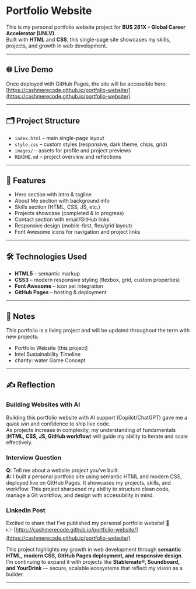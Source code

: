 # Portfolio Website

This is my personal portfolio website project for **BUS 281X – Global Career Accelerator (UNLV)**.  
Built with **HTML** and **CSS**, this single-page site showcases my skills, projects, and growth in web development.  

---

## 🌐 Live Demo
Once deployed with GitHub Pages, the site will be accessible here:  
[https://cashmerecode.github.io/portfolio-website/](https://cashmerecode.github.io/portfolio-website/)  

---

## 🗂️ Project Structure
- `index.html` – main single-page layout  
- `style.css` – custom styles (responsive, dark theme, chips, grid)  
- `images/` – assets for profile and project previews  
- `README.md` – project overview and reflections  

---

## 🚀 Features
- Hero section with intro & tagline  
- About Me section with background info  
- Skills section (HTML, CSS, JS, etc.)  
- Projects showcase (completed & in progress)  
- Contact section with email/GitHub links  
- Responsive design (mobile-first, flex/grid layout)  
- Font Awesome icons for navigation and project links  

---

## 🛠️ Technologies Used
- **HTML5** – semantic markup  
- **CSS3** – modern responsive styling (flexbox, grid, custom properties)  
- **Font Awesome** – icon set integration  
- **GitHub Pages** – hosting & deployment  

---

## 📌 Notes
This portfolio is a living project and will be updated throughout the term with new projects:
- Portfolio Website (this project)  
- Intel Sustainability Timeline  
- charity: water Game Concept  

---

## ✍️ Reflection

### Building Websites with AI  
Building this portfolio website with AI support (Copilot/ChatGPT) gave me a *quick win* and confidence to ship live code.  
As projects increase in complexity, my understanding of fundamentals (**HTML, CSS, JS, GitHub workflow**) will guide my ability to iterate and scale effectively.  

### Interview Question  
**Q:** Tell me about a website project you’ve built.  
**A:** I built a personal portfolio site using semantic HTML and modern CSS, deployed live on GitHub Pages. It showcases my projects, skills, and workflow. This project sharpened my ability to structure clean code, manage a Git workflow, and design with accessibility in mind.  

### LinkedIn Post  
Excited to share that I’ve published my personal portfolio website! 🎉  
👉 [https://cashmerecode.github.io/portfolio-website/](https://cashmerecode.github.io/portfolio-website/)  

This project highlights my growth in web development through **semantic HTML, modern CSS, GitHub Pages deployment, and responsive design**.  
I’m continuing to expand it with projects like **Stablemate®, Soundboard, and YourDrink** — secure, scalable ecosystems that reflect my vision as a builder.  

---
